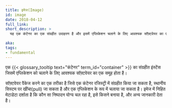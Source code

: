 ```yaml
---
title: इमेज(Image)
id: image
date: 2018-04-12
full_link: 
short_description: >
  यह एक कंटेनर का एक संग्रहीत उदाहरण है और इसमें एप्लिकेशन चलाने के लिए आवश्यक सॉफ़्टवेयर का एक समूह होता है।

aka: 
tags:
- fundamental
---
```

 एक {{< glossary_tooltip text="कंटेनर" term_id="container" >}} का संग्रहीत इंस्टेंस जिसमें एप्लिकेशन को चलाने के लिए आवश्यक सॉफ़्टवेयर का एक समूह होता है।

<!--more-->

सॉफ़्टवेयर पैकेज करने का एक तरीका है जिसे एक कंटेनर रजिस्ट्री में संग्रहीत किया जा सकता है, स्थानीय सिस्टम पर खींचा(pull) जा सकता है और एक एप्लिकेशन के रूप में चलाया जा सकता है। इमेज में निहित मेटाडेटा दर्शाता है कि कौन सा निष्पादन योग्य चल रहा है, इसे किसने बनाया है, और अन्य जानकारी देता है।
